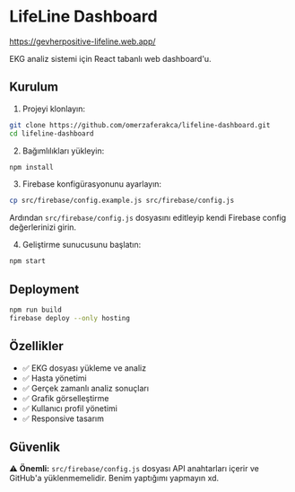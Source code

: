 # LifeLine Dashboard

https://gevherpositive-lifeline.web.app/

EKG analiz sistemi için React tabanlı web dashboard'u.

## Kurulum

1. Projeyi klonlayın:
```bash
git clone https://github.com/omerzaferakca/lifeline-dashboard.git
cd lifeline-dashboard
```

2. Bağımlılıkları yükleyin:
```bash
npm install
```

3. Firebase konfigürasyonunu ayarlayın:
```bash
cp src/firebase/config.example.js src/firebase/config.js
```
Ardından `src/firebase/config.js` dosyasını editleyip kendi Firebase config değerlerinizi girin.

4. Geliştirme sunucusunu başlatın:
```bash
npm start
```

## Deployment

```bash
npm run build
firebase deploy --only hosting
```

## Özellikler

- ✅ EKG dosyası yükleme ve analiz
- ✅ Hasta yönetimi 
- ✅ Gerçek zamanlı analiz sonuçları
- ✅ Grafik görselleştirme
- ✅ Kullanıcı profil yönetimi
- ✅ Responsive tasarım

## Güvenlik

⚠️ **Önemli:** `src/firebase/config.js` dosyası API anahtarları içerir ve GitHub'a yüklenmemelidir. Benim yaptığımı yapmayın xd.
